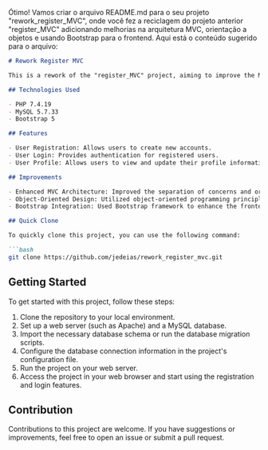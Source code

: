 Ótimo! Vamos criar o arquivo README.md para o seu projeto "rework_register_MVC", onde você fez a reciclagem do projeto anterior "register_MVC" adicionando melhorias na arquitetura MVC, orientação a objetos e usando Bootstrap para o frontend. Aqui está o conteúdo sugerido para o arquivo:

```markdown
# Rework Register MVC

This is a rework of the "register_MVC" project, aiming to improve the MVC architecture and object-oriented design. The project utilizes PHP 7.4.19, MySQL 5.7.33, and Bootstrap 5 for the frontend.

## Technologies Used

- PHP 7.4.19
- MySQL 5.7.33
- Bootstrap 5

## Features

- User Registration: Allows users to create new accounts.
- User Login: Provides authentication for registered users.
- User Profile: Allows users to view and update their profile information.

## Improvements

- Enhanced MVC Architecture: Improved the separation of concerns and organization of code into Model, View, and Controller components.
- Object-Oriented Design: Utilized object-oriented programming principles to improve code maintainability and extensibility.
- Bootstrap Integration: Used Bootstrap framework to enhance the frontend design and user experience.

## Quick Clone

To quickly clone this project, you can use the following command:

```bash
git clone https://github.com/jedeias/rework_register_mvc.git
```

## Getting Started

To get started with this project, follow these steps:

1. Clone the repository to your local environment.
2. Set up a web server (such as Apache) and a MySQL database.
3. Import the necessary database schema or run the database migration scripts.
4. Configure the database connection information in the project's configuration file.
5. Run the project on your web server.
6. Access the project in your web browser and start using the registration and login features.

## Contribution

Contributions to this project are welcome. If you have suggestions or improvements, feel free to open an issue or submit a pull request.
